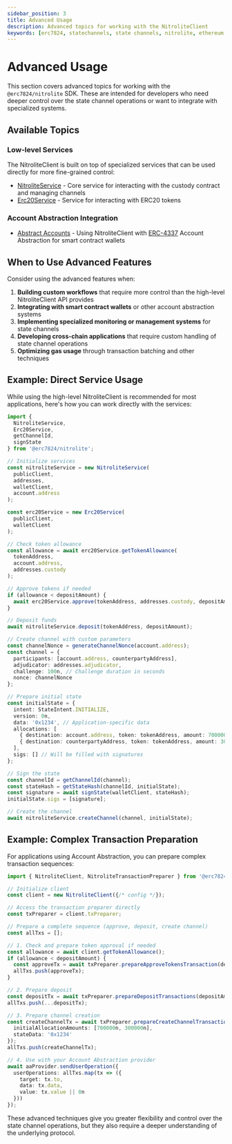 ```yaml
---
sidebar_position: 3
title: Advanced Usage
description: Advanced topics for working with the NitroliteClient
keywords: [erc7824, statechannels, state channels, nitrolite, ethereum scaling, layer 2, off-chain, advanced]
---
```


# Advanced Usage

This section covers advanced topics for working with the `@erc7824/nitrolite` SDK. These are intended for developers who need deeper control over the state channel operations or want to integrate with specialized systems.

## Available Topics

### Low-level Services

The NitroliteClient is built on top of specialized services that can be used directly for more fine-grained control:

- [NitroliteService](./nitrolite-service.md) - Core service for interacting with the custody contract and managing channels
- [Erc20Service](./erc20-service.md) - Service for interacting with ERC20 tokens

### Account Abstraction Integration

- [Abstract Accounts](./abstract-accounts.md) - Using NitroliteClient with [ERC-4337](https://eips.ethereum.org/EIPS/eip-4337) Account Abstraction for smart contract wallets

## When to Use Advanced Features

Consider using the advanced features when:

1. **Building custom workflows** that require more control than the high-level NitroliteClient API provides
2. **Integrating with smart contract wallets** or other account abstraction systems
3. **Implementing specialized monitoring or management systems** for state channels
4. **Developing cross-chain applications** that require custom handling of state channel operations
5. **Optimizing gas usage** through transaction batching and other techniques

## Example: Direct Service Usage

While using the high-level NitroliteClient is recommended for most applications, here's how you can work directly with the services:

```typescript
import { 
  NitroliteService, 
  Erc20Service, 
  getChannelId,
  signState 
} from '@erc7824/nitrolite';

// Initialize services
const nitroliteService = new NitroliteService(
  publicClient,
  addresses,
  walletClient,
  account.address
);

const erc20Service = new Erc20Service(
  publicClient,
  walletClient
);

// Check token allowance
const allowance = await erc20Service.getTokenAllowance(
  tokenAddress,
  account.address,
  addresses.custody
);

// Approve tokens if needed
if (allowance < depositAmount) {
  await erc20Service.approve(tokenAddress, addresses.custody, depositAmount);
}

// Deposit funds
await nitroliteService.deposit(tokenAddress, depositAmount);

// Create channel with custom parameters
const channelNonce = generateChannelNonce(account.address);
const channel = {
  participants: [account.address, counterpartyAddress],
  adjudicator: addresses.adjudicator,
  challenge: 100n, // Challenge duration in seconds
  nonce: channelNonce
};

// Prepare initial state
const initialState = {
  intent: StateIntent.INITIALIZE,
  version: 0n,
  data: '0x1234', // Application-specific data
  allocations: [
    { destination: account.address, token: tokenAddress, amount: 700000n },
    { destination: counterpartyAddress, token: tokenAddress, amount: 300000n }
  ],
  sigs: [] // Will be filled with signatures
};

// Sign the state
const channelId = getChannelId(channel);
const stateHash = getStateHash(channelId, initialState);
const signature = await signState(walletClient, stateHash);
initialState.sigs = [signature];

// Create the channel
await nitroliteService.createChannel(channel, initialState);
```

## Example: Complex Transaction Preparation

For applications using Account Abstraction, you can prepare complex transaction sequences:

```typescript
import { NitroliteClient, NitroliteTransactionPreparer } from '@erc7824/nitrolite';

// Initialize client
const client = new NitroliteClient({/* config */});

// Access the transaction preparer directly
const txPreparer = client.txPreparer;

// Prepare a complete sequence (approve, deposit, create channel)
const allTxs = [];

// 1. Check and prepare token approval if needed
const allowance = await client.getTokenAllowance();
if (allowance < depositAmount) {
  const approveTx = await txPreparer.prepareApproveTokensTransaction(depositAmount);
  allTxs.push(approveTx);
}

// 2. Prepare deposit
const depositTx = await txPreparer.prepareDepositTransactions(depositAmount);
allTxs.push(...depositTx);

// 3. Prepare channel creation
const createChannelTx = await txPreparer.prepareCreateChannelTransaction({
  initialAllocationAmounts: [700000n, 300000n],
  stateData: '0x1234'
});
allTxs.push(createChannelTx);

// 4. Use with your Account Abstraction provider
await aaProvider.sendUserOperation({
  userOperations: allTxs.map(tx => ({
    target: tx.to,
    data: tx.data,
    value: tx.value || 0n
  }))
});
```

These advanced techniques give you greater flexibility and control over the state channel operations, but they also require a deeper understanding of the underlying protocol.